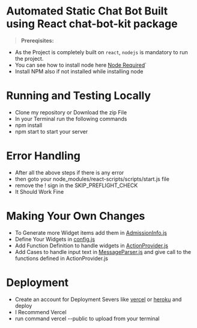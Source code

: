 # Automated Static Chat Bot Built using React chat-bot-kit package
> **Prereqisites:**
* As the Project is completely built on `react`, `nodejs` is mandatory to run the project.
* You can see how to install node here [Node Required](https://www.nodejs.org)`
* Install NPM also if not installed while installing node
# Running and Testing Locally
* Clone my repository or Download the zip File
* In your Terminal run the following commands
* npm install
* npm start to start your server
# Error Handling
* After all the above steps if there is any error 
* then goto your node_modules/react-scripts/scripts/start.js file
* remove the ! sign in the SKIP_PREFLIGHT_CHECK 
* It Should Work Fine
# Making Your Own Changes
* To Generate more Widget items add them in [AdmissionInfo.js](src/components/AdmissionInfo/AdmissionInfo.js)
* Define Your Widgets in [config.js](src/config.js)
* Add Function Definition to handle widgets in [ActionProvider.js](src/ActionProvider.js)
* Add Cases to handle input text in [MessageParser.js](src/MessageParser.js) and give call to the functions defined in
ActionProvider.js
# Deployment
* Create an account for Deployment Severs like [vercel](https://www.vercel.com) or [heroku](https://www.heroku.com) and deploy
* I Recommend Vercel
* run command vercel --public to upload from your terminal

